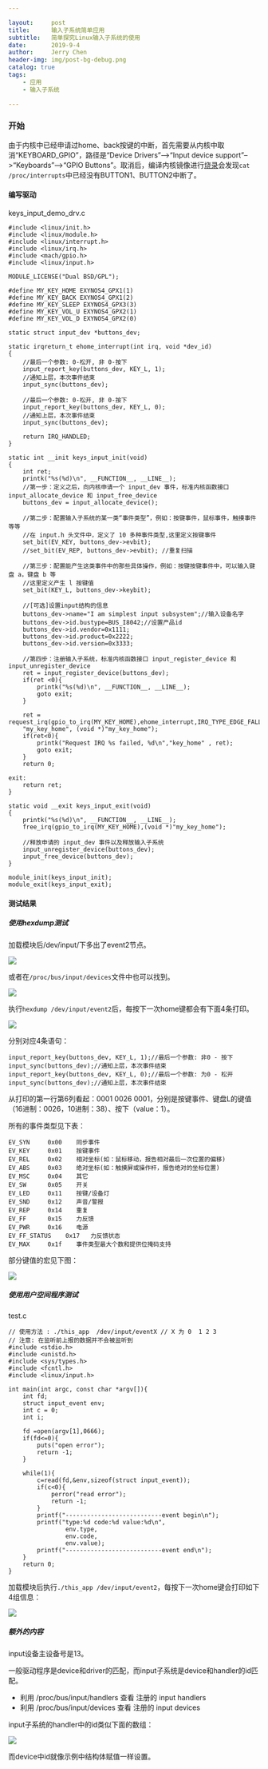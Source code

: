 ```yaml
---

layout:     post
title:      输入子系统简单应用
subtitle:   简单探究Linux输入子系统的使用
date:       2019-9-4
author:     Jerry Chen
header-img: img/post-bg-debug.png
catalog: true
tags:
    - 应用
    - 输入子系统

---
```




### 开始

由于内核中已经申请过home、back按键的中断，首先需要从内核中取消“KEYBOARD_GPIO”，路径是“Device Drivers”–>“Input device support”–>“Keyboards”–>“GPIO Buttons”。取消后，编译内核镜像进行[烧录](https://jvfan.ga/2019/06/18/3_掌握必要的烧写系统的技能/)会发现`cat /proc/interrupts`中已经没有BUTTON1、BUTTON2中断了。

#### 编写驱动

keys_input_demo_drv.c

```
#include <linux/init.h>
#include <linux/module.h>
#include <linux/interrupt.h>
#include <linux/irq.h>
#include <mach/gpio.h>
#include <linux/input.h>

MODULE_LICENSE("Dual BSD/GPL");

#define MY_KEY_HOME EXYNOS4_GPX1(1)
#define MY_KEY_BACK EXYNOS4_GPX1(2)
#define MY_KEY_SLEEP EXYNOS4_GPX3(3)
#define MY_KEY_VOL_U EXYNOS4_GPX2(1)
#define MY_KEY_VOL_D EXYNOS4_GPX2(0)

static struct input_dev *buttons_dev;

static irqreturn_t ehome_interrupt(int irq, void *dev_id)
{
	//最后一个参数: 0-松开, 非 0-按下
	input_report_key(buttons_dev, KEY_L, 1);
	//通知上层，本次事件结束
	input_sync(buttons_dev);
	
	//最后一个参数: 0-松开, 非 0-按下
	input_report_key(buttons_dev, KEY_L, 0);
	//通知上层，本次事件结束
	input_sync(buttons_dev);
	
	return IRQ_HANDLED;
}

static int __init keys_input_init(void)
{
	int ret;
	printk("%s(%d)\n", __FUNCTION__, __LINE__);
	//第一步：定义之后，向内核申请一个 input_dev 事件，标准内核函数接口 input_allocate_device 和 input_free_device
	buttons_dev = input_allocate_device();
	
	//第二步：配置输入子系统的某一类“事件类型”，例如：按键事件，鼠标事件，触摸事件等等
	//在 input.h 头文件中，定义了 10 多种事件类型,这里定义按键事件
	set_bit(EV_KEY, buttons_dev->evbit);
	//set_bit(EV_REP, buttons_dev->evbit); //重复扫描
	
	//第三步：配置能产生这类事件中的那些具体操作，例如：按键按键事件中，可以输入键盘 a，键盘 b 等
	//这里定义产生 l 按键值
	set_bit(KEY_L, buttons_dev->keybit);
	
	//[可选]设置input结构的信息
    buttons_dev->name="I am simplest input subsystem";//输入设备名字
    buttons_dev->id.bustype=BUS_I8042;//设置产品id
    buttons_dev->id.vendor=0x1111;
    buttons_dev->id.product=0x2222;
    buttons_dev->id.version=0x3333;
	
	//第四步：注册输入子系统，标准内核函数接口 input_register_device 和 input_unregister_device
	ret = input_register_device(buttons_dev);
	if(ret <0){
		printk("%s(%d)\n", __FUNCTION__, __LINE__);
		goto exit;
	}
	
	ret = request_irq(gpio_to_irq(MY_KEY_HOME),ehome_interrupt,IRQ_TYPE_EDGE_FALLING,
	"my_key_home", (void *)"my_key_home");
	if(ret<0){
		printk("Request IRQ %s failed, %d\n","key_home" , ret);
		goto exit;
	}
	return 0;
	
exit:
	return ret;
}

static void __exit keys_input_exit(void)
{
	printk("%s(%d)\n", __FUNCTION__, __LINE__);
	free_irq(gpio_to_irq(MY_KEY_HOME),(void *)"my_key_home");
	
	//释放申请的 input_dev 事件以及释放输入子系统
	input_unregister_device(buttons_dev);
	input_free_device(buttons_dev);
}

module_init(keys_input_init);
module_exit(keys_input_exit);
```

#### 测试结果

##### 使用hexdump测试

加载模块后/dev/input/下多出了event2节点。

![](https://raw.githubusercontent.com/jvfan/jvfan.github.io/master/img/post_img/20190905192004.png)

或者在`/proc/bus/input/devices`文件中也可以找到。

![](https://raw.githubusercontent.com/jvfan/jvfan.github.io/master/img/post_img/20190905220014.png)

执行`hexdump /dev/input/event2`后，每按下一次home键都会有下面4条打印。

![](https://raw.githubusercontent.com/jvfan/jvfan.github.io/master/img/post_img/20190905203552.png)

分别对应4条语句：

```
input_report_key(buttons_dev, KEY_L, 1);//最后一个参数: 非0 - 按下
input_sync(buttons_dev);//通知上层，本次事件结束
input_report_key(buttons_dev, KEY_L, 0);//最后一个参数: 为0 - 松开
input_sync(buttons_dev);//通知上层，本次事件结束
```

从打印的第一行第6列看起：0001 0026 0001，分别是按键事件、键盘L的键值（16进制：0026，10进制：38）、按下（value：1）。

所有的事件类型见下表：

```
EV_SYN     0x00    同步事件
EV_KEY     0x01    按键事件
EV_REL     0x02    相对坐标(如：鼠标移动，报告相对最后一次位置的偏移)
EV_ABS     0x03    绝对坐标(如：触摸屏或操作杆，报告绝对的坐标位置)
EV_MSC     0x04    其它
EV_SW      0x05    开关
EV_LED     0x11    按键/设备灯
EV_SND     0x12    声音/警报
EV_REP     0x14    重复
EV_FF      0x15    力反馈
EV_PWR     0x16    电源
EV_FF_STATUS    0x17   力反馈状态
EV_MAX     0x1f    事件类型最大个数和提供位掩码支持
```

部分键值的宏见下图：

![](https://raw.githubusercontent.com/jvfan/jvfan.github.io/master/img/post_img/20190905204701.png)

##### 使用用户空间程序测试

test.c

```
// 使用方法 : ./this_app  /dev/input/eventX // X 为 0  1 2 3
// 注意: 在监听前上报的数据并不会被监听到
#include <stdio.h>
#include <unistd.h>
#include <sys/types.h>
#include <fcntl.h>
#include <linux/input.h>

int main(int argc, const char *argv[]){
    int fd;
    struct input_event env;
    int c = 0;
    int i;

    fd =open(argv[1],0666);
    if(fd<=0){
		puts("open error");
        return -1;
    }

    while(1){
        c=read(fd,&env,sizeof(struct input_event));
        if(c<0){
            perror("read error");
            return -1;
        }
        printf("---------------------------event begin\n");
        printf("type:%d code:%d value:%d\n",
                env.type,
                env.code,
                env.value);
        printf("---------------------------event end\n");
    }
    return 0;
}
```



加载模块后执行`./this_app /dev/input/event2`，每按下一次home键会打印如下4组信息：

![](https://raw.githubusercontent.com/jvfan/jvfan.github.io/master/img/post_img/20190905212842.png)



##### 额外的内容

input设备主设备号是13。

一般驱动程序是device和driver的匹配，而input子系统是device和handler的id匹配。

- 利用 /proc/bus/input/handlers 查看 注册的 input handlers
- 利用 /proc/bus/input/devices  查看 注册的 input devices

input子系统的handler中的id类似下面的数组：

![](https://raw.githubusercontent.com/jvfan/jvfan.github.io/master/img/post_img/20190905222135.png)

而device中id就像示例中结构体赋值一样设置。

